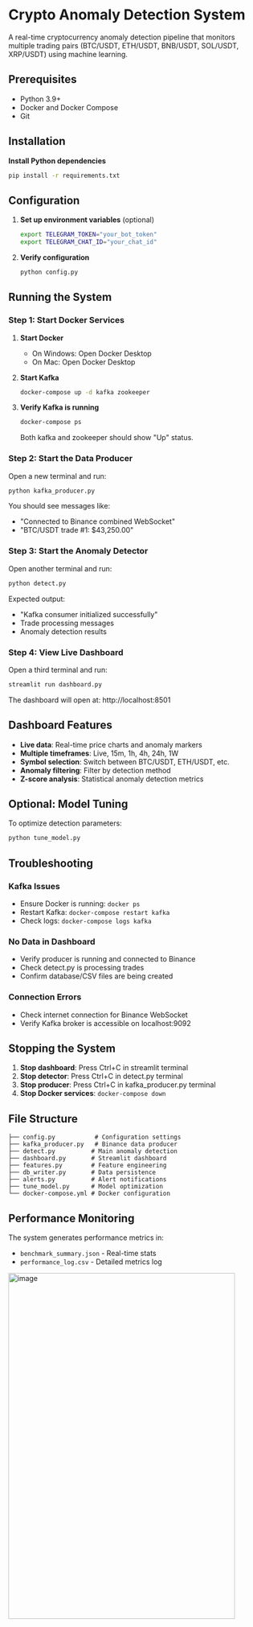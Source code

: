 # Crypto Anomaly Detection System

A real-time cryptocurrency anomaly detection pipeline that monitors multiple trading pairs (BTC/USDT, ETH/USDT, BNB/USDT, SOL/USDT, XRP/USDT) using machine learning.

## Prerequisites

- Python 3.9+
- Docker and Docker Compose
- Git

## Installation

 **Install Python dependencies**
   ```bash
   pip install -r requirements.txt
   ```


## Configuration

1. **Set up environment variables** (optional)
   ```bash
   export TELEGRAM_TOKEN="your_bot_token"
   export TELEGRAM_CHAT_ID="your_chat_id"
   ```

2. **Verify configuration**
   ```bash
   python config.py
   ```

## Running the System

### Step 1: Start Docker Services

1. **Start Docker**
   - On Windows: Open Docker Desktop
   - On Mac: Open Docker Desktop

2. **Start Kafka**
   ```bash
   docker-compose up -d kafka zookeeper
   ```

3. **Verify Kafka is running**
   ```bash
   docker-compose ps
   ```
   Both kafka and zookeeper should show "Up" status.

### Step 2: Start the Data Producer

Open a new terminal and run:
```bash
python kafka_producer.py
```

You should see messages like:
- "Connected to Binance combined WebSocket"
- "BTC/USDT trade #1: $43,250.00"

### Step 3: Start the Anomaly Detector

Open another terminal and run:
```bash
python detect.py
```

Expected output:
- "Kafka consumer initialized successfully"
- Trade processing messages
- Anomaly detection results

### Step 4: View Live Dashboard

Open a third terminal and run:
```bash
streamlit run dashboard.py
```

The dashboard will open at: http://localhost:8501

## Dashboard Features

- **Live data**: Real-time price charts and anomaly markers
- **Multiple timeframes**: Live, 15m, 1h, 4h, 24h, 1W
- **Symbol selection**: Switch between BTC/USDT, ETH/USDT, etc.
- **Anomaly filtering**: Filter by detection method
- **Z-score analysis**: Statistical anomaly detection metrics

## Optional: Model Tuning

To optimize detection parameters:
```bash
python tune_model.py
```

## Troubleshooting

### Kafka Issues
- Ensure Docker is running: `docker ps`
- Restart Kafka: `docker-compose restart kafka`
- Check logs: `docker-compose logs kafka`

### No Data in Dashboard
- Verify producer is running and connected to Binance
- Check detect.py is processing trades
- Confirm database/CSV files are being created


### Connection Errors
- Check internet connection for Binance WebSocket
- Verify Kafka broker is accessible on localhost:9092

## Stopping the System

1. **Stop dashboard**: Press Ctrl+C in streamlit terminal
2. **Stop detector**: Press Ctrl+C in detect.py terminal  
3. **Stop producer**: Press Ctrl+C in kafka_producer.py terminal
4. **Stop Docker services**: `docker-compose down`

## File Structure

```
├── config.py           # Configuration settings
├── kafka_producer.py   # Binance data producer
├── detect.py          # Main anomaly detection
├── dashboard.py       # Streamlit dashboard
├── features.py        # Feature engineering
├── db_writer.py       # Data persistence
├── alerts.py          # Alert notifications
├── tune_model.py      # Model optimization
└── docker-compose.yml # Docker configuration
```

## Performance Monitoring

The system generates performance metrics in:
- `benchmark_summary.json` - Real-time stats
- `performance_log.csv` - Detailed metrics log
<img width="451" height="688" alt="image" src="https://github.com/user-attachments/assets/c89bd9df-2ff0-46eb-bb15-b7858fd8a1cb" />
